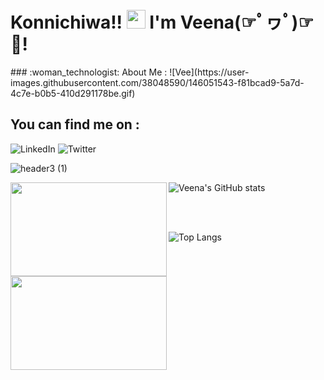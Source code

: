 <h1>
  Konnichiwa!!
  <img src="https://media.giphy.com/media/hvRJCLFzcasrR4ia7z/giphy.gif" width="30px"/>
  I'm Veena(☞ﾟヮﾟ)☞💝!
</h1>
### :woman_technologist: About Me :
![Vee](https://user-images.githubusercontent.com/38048590/146051543-f81bcad9-5a7d-4c7e-b0b5-410d291178be.gif)

## You can find me on :

![LinkedIn](https://img.shields.io/badge/linkedin-%230077B5.svg?style=for-the-badge&logo=linkedin&logoColor=white)
![Twitter](https://img.shields.io/badge/Twitter-%231DA1F2.svg?style=for-the-badge&logo=Twitter&logoColor=white) 


![header3 (1)](https://user-images.githubusercontent.com/38048590/146218038-58bb3295-75aa-4d44-97c6-299bccb47bba.gif)

![Veena's GitHub stats](https://github-readme-stats.vercel.app/api?username=veenasnair18&show_icons=true&theme=merko)
<img align="left" width="250" height="150" src= "https://user-images.githubusercontent.com/38048590/146056748-9c6be3b7-fe4d-4cd7-9681-19e7919be92d.gif" >

</br>
</br>


![Top Langs](https://github-readme-stats.vercel.app/api/top-langs/?username=veenasnair18&theme=vision-friendly-dark)
<img align="left" width="250" height="150" src = "https://user-images.githubusercontent.com/38048590/146058407-a3b5286d-01ad-4779-8194-64eebc57cbc5.gif " >





